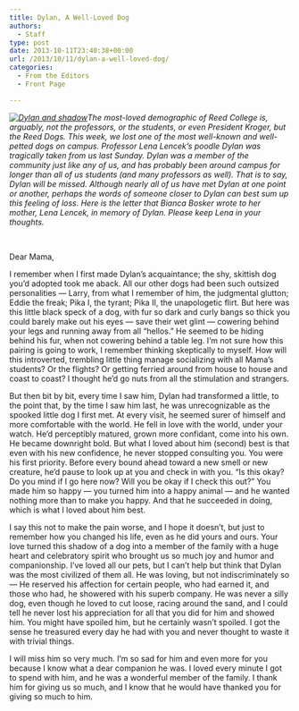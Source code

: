 ```yaml
---
title: Dylan, A Well-Loved Dog
authors: 
  - Staff
type: post
date: 2013-10-11T23:40:38+00:00
url: /2013/10/11/dylan-a-well-loved-dog/
categories:
  - From the Editors
  - Front Page

---
```

_[<img class="alignleft size-medium wp-image-2914" alt="Dylan and shadow" src="https://i0.wp.com/www.reedquest.org/wp-content/uploads/2013/10/Dylan-and-shadow-225x300.jpg?resize=225%2C300" data-recalc-dims="1" />][1]The most-loved demographic of Reed College is, arguably, not the professors, or the students, or even President Kroger, but the Reed Dogs. This week, we lost one of the most well-known and well-petted dogs on campus. Professor Lena Lencek’s poodle Dylan was tragically taken from us last Sunday. Dylan was a member of the community just like any of us, and has probably been around campus for longer than all of us students (and many professors as well). That is to say, Dylan will be missed. Although nearly all of us have met Dylan at one point or another, perhaps the words of someone closer to Dylan can best sum up this feeling of loss. Here is the letter that Bianca Bosker wrote to her mother, Lena Lencek, in memory of Dylan. Please keep Lena in your thoughts._

&nbsp;

Dear Mama,

I remember when I first made Dylan&#8217;s acquaintance; the shy, skittish dog you’d adopted took me aback. All our other dogs had been such outsized personalities &#8212; Larry, from what I remember of him, the judgmental glutton; Eddie the freak; Pika I, the tyrant; Pika II, the unapologetic flirt. But here was this little black speck of a dog, with fur so dark and curly bangs so thick you could barely make out his eyes &#8212; save their wet glint &#8212; cowering behind your legs and running away from all &#8220;hellos.&#8221; He seemed to be hiding behind his fur, when not cowering behind a table leg. I&#8217;m not sure how this pairing is going to work, I remember thinking skeptically to myself. How will this introverted, trembling little thing manage socializing with all Mama&#8217;s students? Or the flights? Or getting ferried around from house to house and coast to coast? I thought he&#8217;d go nuts from all the stimulation and strangers.

But then bit by bit, every time I saw him, Dylan had transformed a little, to the point that, by the time I saw him last, he was unrecognizable as the spooked little dog I first met. At every visit, he seemed surer of himself and more comfortable with the world. He fell in love with the world, under your watch. He&#8217;d perceptibly matured, grown more confidant, come into his own. He became downright bold. But what I loved about him (second) best is that even with his new confidence, he never stopped consulting you. You were his first priority. Before every bound ahead toward a new smell or new creature, he&#8217;d pause to look up at you and check in with you. &#8220;Is this okay? Do you mind if I go here now? Will you be okay if I check this out?&#8221; You made him so happy &#8212; you turned him into a happy animal &#8212; and he wanted nothing more than to make you happy. And that he succeeded in doing, which is what I loved about him best.

I say this not to make the pain worse, and I hope it doesn&#8217;t, but just to remember how you changed his life, even as he did yours and ours. Your love turned this shadow of a dog into a member of the family with a huge heart and celebratory spirit who brought us so much joy and humor and companionship. I&#8217;ve loved all our pets, but I can&#8217;t help but think that Dylan was the most civilized of them all. He was loving, but not indiscriminately so &#8212; He reserved his affection for certain people, who had earned it, and those who had, he showered with his superb company. He was never a silly dog, even though he loved to cut loose, racing around the sand, and I could tell he never lost his appreciation for all that you did for him and showed him. You might have spoiled him, but he certainly wasn&#8217;t spoiled. I got the sense he treasured every day he had with you and never thought to waste it with trivial things.

I will miss him so very much. I&#8217;m so sad for him and even more for you because I know what a dear companion he was. I loved every minute I got to spend with him, and he was a wonderful member of the family. I thank him for giving us so much, and I know that he would have thanked you for giving so much to him.

 [1]: https://i2.wp.com/www.reedquest.org/wp-content/uploads/2013/10/Dylan-and-shadow.jpg